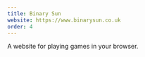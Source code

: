 ```yaml
---
title: Binary Sun
website: https://www.binarysun.co.uk
order: 4
---
```

A website for playing games in your browser.
